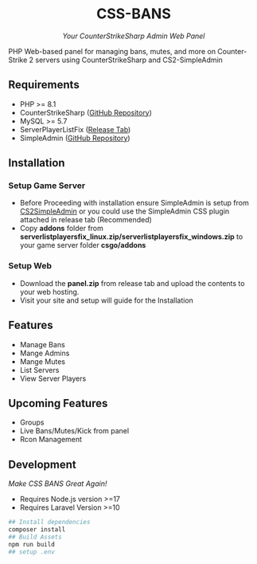 <div align="center">

# CSS-BANS
*Your CounterStrikeSharp Admin Web Panel*

</div>

PHP Web-based panel for managing bans, mutes, and more on Counter-Strike 2 servers using CounterStrikeSharp and CS2-SimpleAdmin

## Requirements
- PHP >= 8.1
- CounterStrikeSharp ([GitHub Repository](https://github.com/roflmuffin/CounterStrikeSharp))
- MySQL >= 5.7
- ServerPlayerListFix ([Release Tab](#))
- SimpleAdmin ([GitHub Repository](https://github.com/daffyyyy/CS2-SimpleAdmin))

## Installation

### Setup Game Server
- Before Proceeding with installation ensure SimpleAdmin is setup from [CS2SimpleAdmin](https://github.com/daffyyyy/CS2-SimpleAdmin) or you could use the SimpleAdmin CSS plugin attached in release tab (Recommended)
- Copy **addons** folder from **serverlistplayersfix_linux.zip/serverlistplayersfix_windows.zip** to your game server folder **csgo/addons**

### Setup Web

- Download the **panel.zip** from release tab and upload the contents to your web hosting.
- Visit your site and setup will guide for the Installation

## Features

- Manage Bans
- Mange Admins
- Mange Mutes
- List Servers
- View Server Players

## Upcoming Features

- Groups
- Live Bans/Mutes/Kick from panel
- Rcon Management

## Development

*Make CSS BANS Great Again!*

- Requires Node.js version >=17
- Requires Laravel Version >=10

```bash
## Install dependencies
composer install
## Build Assets   
npm run build
## setup .env 
